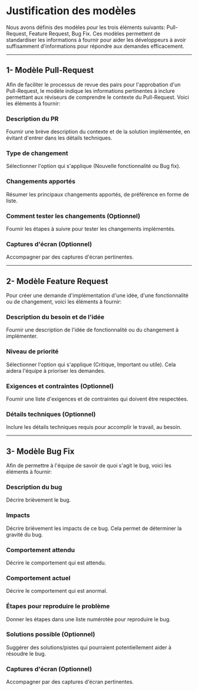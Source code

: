# Justification des modèles
Nous avons définis des modèles pour les trois éléments suivants: Pull-Request, Feature Request, Bug Fix.
Ces modèles permettent de standardiser les informations à fournir pour aider les développeurs à
avoir suffisamment d'informations pour répondre aux demandes efficacement.
___
## 1- Modèle Pull-Request
Afin de faciliter le processus de revue des pairs pour l'approbation d'un Pull-Request, le modèle indique les informations pertinentes à inclure
permettant aux réviseurs de comprendre le contexte du Pull-Request. Voici les éléments à fournir:

### Description du PR
Fournir une brève description du contexte et de la solution implémentée, en évitant d'entrer dans les
détails techniques.

### Type de changement
Sélectionner l'option qui s'applique (Nouvelle fonctionnalité ou Bug fix).

### Changements apportés
Résumer les principaux changements apportés, de préférence en forme de liste.

### Comment tester les changements (Optionnel)
Fournir les étapes à suivre pour tester les changements implémentés.

### Captures d'écran (Optionnel)
Accompagner par des captures d'écran pertinentes.

___
## 2- Modèle Feature Request
Pour créer une demande d'implémentation d'une idée, d'une fonctionnalité ou de changement,
voici les éléments à fournir:

### Description du besoin et de l'idée
Fournir une description de l'idée de fonctionnalité ou du changement à implémenter.

### Niveau de priorité
Sélectionner l'option qui s'applique (Critique, Important ou utile). 
Cela aidera l'équipe à prioriser les demandes.

### Exigences et contraintes (Optionnel)
Fournir une liste d'exigences et de contraintes qui doivent être respectées.

### Détails techniques (Optionnel)
Inclure les détails techniques requis pour accomplir le travail, au besoin.

___

## 3- Modèle Bug Fix
Afin de permettre à l'équipe de savoir de quoi s'agit le bug, voici les éléments à fournir:

### Description du bug
Décrire brièvement le bug.

### Impacts
Décrire brièvement les impacts de ce bug. Cela permet de déterminer la gravité du bug.

### Comportement attendu
Décrire le comportement qui est attendu.

### Comportement actuel
Décrire le comportement qui est anormal.

### Étapes pour reproduire le problème
Donner les étapes dans une liste numérotée pour reproduire le bug.

### Solutions possible (Optionnel)
Suggérer des solutions/pistes qui pourraient potentiellement aider à résoudre le bug.

### Captures d'écran (Optionnel)
Accompagner par des captures d'écran pertinentes.